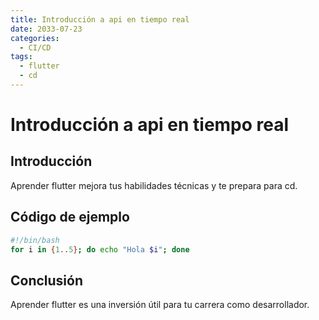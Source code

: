 ```yaml
---
title: Introducción a api en tiempo real
date: 2033-07-23
categories:
  - CI/CD
tags:
  - flutter
  - cd
---
```


# Introducción a api en tiempo real

## Introducción

Aprender flutter mejora tus habilidades técnicas y te prepara para cd.

## Código de ejemplo

```bash
#!/bin/bash
for i in {1..5}; do echo "Hola $i"; done
```

## Conclusión

Aprender flutter es una inversión útil para tu carrera como desarrollador.